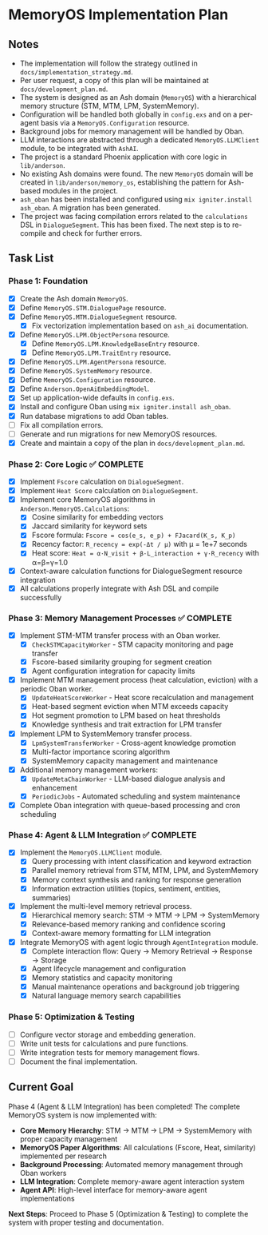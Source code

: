 # MemoryOS Implementation Plan

## Notes

- The implementation will follow the strategy outlined in `docs/implementation_strategy.md`.
- Per user request, a copy of this plan will be maintained at `docs/development_plan.md`.
- The system is designed as an Ash domain (`MemoryOS`) with a hierarchical memory structure (STM, MTM, LPM, SystemMemory).
- Configuration will be handled both globally in `config.exs` and on a per-agent basis via a `MemoryOS.Configuration` resource.
- Background jobs for memory management will be handled by Oban.
- LLM interactions are abstracted through a dedicated `MemoryOS.LLMClient` module, to be integrated with `AshAI`.
- The project is a standard Phoenix application with core logic in `lib/anderson`.
- No existing Ash domains were found. The new `MemoryOS` domain will be created in `lib/anderson/memory_os`, establishing the pattern for Ash-based modules in the project.
- `ash_oban` has been installed and configured using `mix igniter.install ash_oban`. A migration has been generated.
- The project was facing compilation errors related to the `calculations` DSL in `DialogueSegment`. This has been fixed. The next step is to re-compile and check for further errors.

## Task List

### Phase 1: Foundation
- [x] Create the Ash domain `MemoryOS`.
- [x] Define `MemoryOS.STM.DialoguePage` resource.
- [x] Define `MemoryOS.MTM.DialogueSegment` resource.
  - [x] Fix vectorization implementation based on `ash_ai` documentation.
- [x] Define `MemoryOS.LPM.ObjectPersona` resource.
  - [x] Define `MemoryOS.LPM.KnowledgeBaseEntry` resource.
  - [x] Define `MemoryOS.LPM.TraitEntry` resource.
- [x] Define `MemoryOS.LPM.AgentPersona` resource.
- [x] Define `MemoryOS.SystemMemory` resource.
- [x] Define `MemoryOS.Configuration` resource.
- [x] Define `Anderson.OpenAiEmbeddingModel`.
- [x] Set up application-wide defaults in `config.exs`.
- [x] Install and configure Oban using `mix igniter.install ash_oban`.
- [x] Run database migrations to add Oban tables.
- [ ] Fix all compilation errors.
- [ ] Generate and run migrations for new MemoryOS resources.
- [x] Create and maintain a copy of the plan in `docs/development_plan.md`.

### Phase 2: Core Logic ✅ COMPLETE
- [x] Implement `Fscore` calculation on `DialogueSegment`.
- [x] Implement `Heat Score` calculation on `DialogueSegment`.
- [x] Implement core MemoryOS algorithms in `Anderson.MemoryOS.Calculations`:
  - [x] Cosine similarity for embedding vectors
  - [x] Jaccard similarity for keyword sets
  - [x] Fscore formula: `Fscore = cos(e_s, e_p) + FJacard(K_s, K_p)`
  - [x] Recency factor: `R_recency = exp(-Δt / μ)` with μ = 1e+7 seconds
  - [x] Heat score: `Heat = α·N_visit + β·L_interaction + γ·R_recency` with α=β=γ=1.0
- [x] Context-aware calculation functions for DialogueSegment resource integration
- [x] All calculations properly integrate with Ash DSL and compile successfully

### Phase 3: Memory Management Processes ✅ COMPLETE
- [x] Implement STM-MTM transfer process with an Oban worker.
  - [x] `CheckSTMCapacityWorker` - STM capacity monitoring and page transfer
  - [x] Fscore-based similarity grouping for segment creation
  - [x] Agent configuration integration for capacity limits
- [x] Implement MTM management process (heat calculation, eviction) with a periodic Oban worker.
  - [x] `UpdateHeatScoreWorker` - Heat score recalculation and management
  - [x] Heat-based segment eviction when MTM exceeds capacity
  - [x] Hot segment promotion to LPM based on heat thresholds
  - [x] Knowledge synthesis and trait extraction for LPM transfer
- [x] Implement LPM to SystemMemory transfer process.
  - [x] `LpmSystemTransferWorker` - Cross-agent knowledge promotion
  - [x] Multi-factor importance scoring algorithm
  - [x] SystemMemory capacity management and maintenance
- [x] Additional memory management workers:
  - [x] `UpdateMetaChainWorker` - LLM-based dialogue analysis and enhancement
  - [x] `PeriodicJobs` - Automated scheduling and system maintenance
- [x] Complete Oban integration with queue-based processing and cron scheduling

### Phase 4: Agent & LLM Integration ✅ COMPLETE
- [x] Implement the `MemoryOS.LLMClient` module.
  - [x] Query processing with intent classification and keyword extraction
  - [x] Parallel memory retrieval from STM, MTM, LPM, and SystemMemory
  - [x] Memory context synthesis and ranking for response generation
  - [x] Information extraction utilities (topics, sentiment, entities, summaries)
- [x] Implement the multi-level memory retrieval process.
  - [x] Hierarchical memory search: STM → MTM → LPM → SystemMemory
  - [x] Relevance-based memory ranking and confidence scoring
  - [x] Context-aware memory formatting for LLM integration
- [x] Integrate MemoryOS with agent logic through `AgentIntegration` module.
  - [x] Complete interaction flow: Query → Memory Retrieval → Response → Storage
  - [x] Agent lifecycle management and configuration
  - [x] Memory statistics and capacity monitoring
  - [x] Manual maintenance operations and background job triggering
  - [x] Natural language memory search capabilities

### Phase 5: Optimization & Testing
- [ ] Configure vector storage and embedding generation.
- [ ] Write unit tests for calculations and pure functions.
- [ ] Write integration tests for memory management flows.
- [ ] Document the final implementation.

## Current Goal

Phase 4 (Agent & LLM Integration) has been completed! The complete MemoryOS system is now implemented with:

- **Core Memory Hierarchy**: STM → MTM → LPM → SystemMemory with proper capacity management
- **MemoryOS Paper Algorithms**: All calculations (Fscore, Heat, similarity) implemented per research
- **Background Processing**: Automated memory management through Oban workers
- **LLM Integration**: Complete memory-aware agent interaction system
- **Agent API**: High-level interface for memory-aware agent implementations

**Next Steps**: Proceed to Phase 5 (Optimization & Testing) to complete the system with proper testing and documentation.
